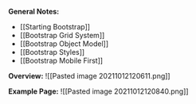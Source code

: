 **General Notes:**
*   [[Starting Bootstrap]]
*   [[Bootstrap Grid System]]
* [[Bootstrap Object Model]]
*   [[Bootstrap Styles]]
* [[Bootstrap Mobile First]]

**Overview:**
![[Pasted image 20211012120611.png]]

**Example Page:**
![[Pasted image 20211012120840.png]]
